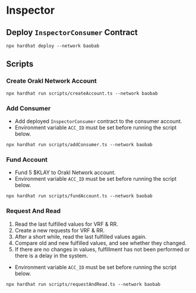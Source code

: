 # Inspector

## Deploy `InspectorConsumer` Contract

```shell
npx hardhat deploy --network baobab
```

## Scripts

### Create Orakl Network Account

```shell
npx hardhat run scripts/createAccount.ts --network baobab
```

### Add Consumer

- Add deployed `InspectorConsumer` contract to the consumer account.
- Environment variable `ACC_ID` must be set before running the script below.

```shell
npx hardhat run scripts/addConsumer.ts --network baobab
```

### Fund Account

- Fund 5 $KLAY to Orakl Network account.
- Environment variable `ACC_ID` must be set before running the script below.

```shell
npx hardhat run scripts/fundAccount.ts --network baobab
```

### Request And Read

1. Read the last fulfilled values for VRF & RR.
2. Create a new requests for VRF & RR.
3. After a short while, read the last fulfilled values again.
4. Compare old and new fulfilled values, and see whether they changed.
5. If there are no changes in values, fulfillment has not been performed or there is a delay in the system.

- Environment variable `ACC_ID` must be set before running the script below.

```shell
npx hardhat run scripts/requestAndRead.ts --network baobab
```
